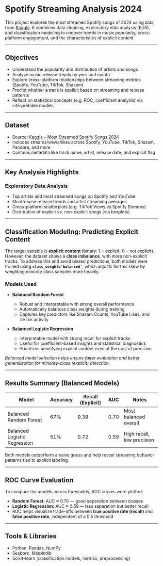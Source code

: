 # Spotify Streaming Analysis 2024

This project explores the most streamed Spotify songs of 2024 using data from [Kaggle](https://www.kaggle.com/datasets/nelgiriyewithana/most-streamed-spotify-songs-2024). It combines data cleaning, exploratory data analysis (EDA), and classification modeling to uncover trends in music popularity, cross-platform engagement, and the characteristics of explicit content.

---

## Objectives

- Understand the popularity and distribution of artists and songs  
- Analyze music release trends by year and month  
- Explore cross-platform relationships between streaming metrics (Spotify, YouTube, TikTok, Shazam)  
- Predict whether a track is explicit based on streaming and release patterns  
- Reflect on statistical concepts (e.g. ROC, coefficient analysis) via interpretable models

---

## Dataset

- Source: [Kaggle – Most Streamed Spotify Songs 2024](https://www.kaggle.com/datasets/nelgiriyewithana/most-streamed-spotify-songs-2024)  
- Includes streams/views/likes across Spotify, YouTube, TikTok, Shazam, Pandora, and more  
- Contains metadata like track name, artist, release date, and explicit flag

---

## Key Analysis Highlights

### Exploratory Data Analysis
- Top artists and most streamed songs on Spotify and YouTube  
- Month-wise release trends and artist streaming averages  
- Cross-platform scatterplots (e.g. TikTok Views vs Spotify Streams)  
- Distribution of explicit vs. non-explicit songs (via boxplots)

---

## Classification Modeling: Predicting Explicit Content

The target variable is **explicit content** (binary: 1 = explicit, 0 = not explicit). However, the dataset shows a **class imbalance**, with more non-explicit tracks. To address this and avoid biased predictions, both models were trained using **`class_weight='balanced'`**, which adjusts for this skew by weighting minority class samples more heavily.

### Models Used

- **Balanced Random Forest**
  - Robust and interpretable with strong overall performance  
  - Automatically balances class weights during training  
  - Captures key predictors like Shazam Counts, YouTube Likes, and TikTok activity

- **Balanced Logistic Regression**
  - Interpretable model with strong recall for explicit tracks  
  - Useful for coefficient-based insights and statistical diagnostics  
  - Prioritizes identifying explicit content even at the cost of precision

_Balanced model selection helps ensure fairer evaluation and better generalization for minority-class (explicit) detection._

---

## Results Summary (Balanced Models)

| Model                      | Accuracy | Recall (Explicit) | AUC  | Notes                          |
|----------------------------|----------|-------------------|------|--------------------------------|
| Balanced Random Forest     | 67%      | 0.39              | 0.70 | Most balanced overall          |
| Balanced Logistic Regression | 51%    | 0.72              | 0.59 | High recall, low precision     |

Both models outperform a naive guess and help reveal streaming behavior patterns tied to explicit labeling.

---

## ROC Curve Evaluation

To compare the models across thresholds, ROC curves were plotted:

- **Random Forest**: AUC ≈ 0.70 — good separation between classes  
- **Logistic Regression**: AUC ≈ 0.59 — less separation but better recall  
- ROC helps visualize trade-offs between **true positive rate (recall)** and **false positive rate**, independent of a 0.5 threshold

---

## Tools & Libraries
- Python, Pandas, NumPy  
- Seaborn, Matplotlib  
- Scikit-learn (classification models, metrics, preprocessing)  
